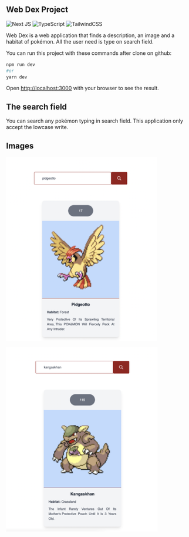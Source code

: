 
## Web Dex Project
![Next JS](https://img.shields.io/badge/Next-black?style=for-the-badge&logo=next.js&logoColor=white) ![TypeScript](https://img.shields.io/badge/typescript-%23007ACC.svg?style=for-the-badge&logo=typescript&logoColor=white) ![TailwindCSS](https://img.shields.io/badge/tailwindcss-%2338B2AC.svg?style=for-the-badge&logo=tailwind-css&logoColor=white)

Web Dex is a web application that finds a description, an image and a habitat of pokémon. All the user need is type on search field.

You can run this project with these commands after clone on github: 
```bash
npm run dev
#or
yarn dev
```

Open [http://localhost:3000](http://localhost:3000) with your browser to see the result.

## The search field
You can search any pokémon typing in search field. This application only accept the lowcase write.

## Images

<img src  = "./Components/HomeContent/images/pidgeotto.png"
height=500px;
/>

<img src  = "./Components/HomeContent/images/kangaskhan.png"
 height=500px;
/>